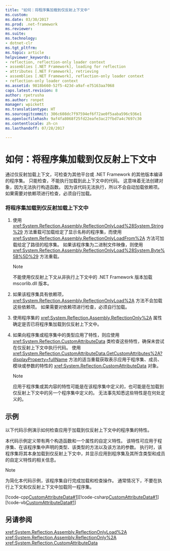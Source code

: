 ```yaml
---
title: "如何：将程序集加载到仅反射上下文中"
ms.custom: 
ms.date: 03/30/2017
ms.prod: .net-framework
ms.reviewer: 
ms.suite: 
ms.technology:
- dotnet-clr
ms.tgt_pltfrm: 
ms.topic: article
helpviewer_keywords:
- reflection, reflection-only loader context
- assemblies [.NET Framework], loading for reflection
- attributes [.NET Framework], retrieving
- assemblies [.NET Framework], reflection-only loader context
- reflection-only loader context
ms.assetid: 9818b660-52f5-423d-a9af-e75163aa7068
caps.latest.revision: 8
author: rpetrusha
ms.author: ronpet
manager: wpickett
ms.translationtype: HT
ms.sourcegitcommit: 306c608dc7f97594ef6f72ae0f5aaba596c936e1
ms.openlocfilehash: 9af4fa8068f25fd22eafe3ac27fbd7a4c7697c30
ms.contentlocale: zh-cn
ms.lasthandoff: 07/28/2017

---
```

# <a name="how-to-load-assemblies-into-the-reflection-only-context"></a>如何：将程序集加载到仅反射上下文中
通过仅反射加载上下文，可检查为其他平台或 .NET Framework 的其他版本编译的程序集。 只能检查，不能执行加载到此上下文中的代码。 这意味着无法创建对象，因为无法执行构造函数。 因为该代码无法执行，所以不会自动加载依赖项。 如果需要对依赖项进行检查，必须自行加载。  
  
### <a name="to-load-an-assembly-into-the-reflection-only-load-context"></a>将程序集加载到仅反射加载上下文中  
  
1.  使用 <xref:System.Reflection.Assembly.ReflectionOnlyLoad%28System.String%29> 方法重载可加载给定了显示名称的程序集，而使用 <xref:System.Reflection.Assembly.ReflectionOnlyLoadFrom%2A> 方法可加载给定了路径的程序集。 如果该程序集为二进制文件映像，则使用 <xref:System.Reflection.Assembly.ReflectionOnlyLoad%28System.Byte%5B%5D%29> 方法重载。  
  
    > [!NOTE]
    >  不能使用仅反射上下文从非执行上下文中的 .NET Framework 版本加载 mscorlib.dll 版本。  
  
2.  如果该程序集具有依赖项，<xref:System.Reflection.Assembly.ReflectionOnlyLoad%2A> 方法不会加载这些依赖项。 如果需要对依赖项进行检查，必须自行加载。  
  
3.  使用程序集的 <xref:System.Reflection.Assembly.ReflectionOnly%2A> 属性确定是否已将程序集加载到仅反射上下文中。  
  
4.  如果向程序集或程序集中的类型应用了特性，则应使用 <xref:System.Reflection.CustomAttributeData> 类检查这些特性，确保未尝试在仅反射上下文中执行代码。 使用 <xref:System.Reflection.CustomAttributeData.GetCustomAttributes%2A?displayProperty=fullName> 方法的适当重载获取表示应用于程序集、成员、模块或参数的特性的 <xref:System.Reflection.CustomAttributeData> 对象。  
  
    > [!NOTE]
    >  应用于程序集或其内容的特性可能是在该程序集中定义的，也可能是在加载到仅反射上下文中的另一个程序集中定义的。 无法事先知悉这些特性是在何处定义的。  
  
## <a name="example"></a>示例  
 以下代码示例演示如何检查应用于加载到仅反射上下文中的程序集的特性。  
  
 本代码示例定义带有两个构造函数和一个属性的自定义特性。 该特性可应用于程序集、在该程序集中声明的类型、该类型的方法以及该方法的参数。 执行时，该程序集将其本身加载到仅反射上下文中，并显示应用到程序集及其所含类型和成员的自定义特性的相关信息。  
  
> [!NOTE]
>  为简化本代码示例，该程序集自行完成加载和检查操作。 通常情况下，不要在执行上下文和仅反射上下文中加载同一程序集。  
  
 [!code-cpp[CustomAttributeData#1](../../../samples/snippets/cpp/VS_Snippets_CLR/CustomAttributeData/CPP/source.cpp#1)][!code-csharp[CustomAttributeData#1](../../../samples/snippets/csharp/VS_Snippets_CLR/CustomAttributeData/CS/source.cs#1)][!code-vb[CustomAttributeData#1](../../../samples/snippets/visualbasic/VS_Snippets_CLR/CustomAttributeData/VB/source.vb#1)]  
  
## <a name="see-also"></a>另请参阅  
 <xref:System.Reflection.Assembly.ReflectionOnlyLoad%2A>   
 <xref:System.Reflection.Assembly.ReflectionOnly%2A>   
 <xref:System.Reflection.CustomAttributeData>

